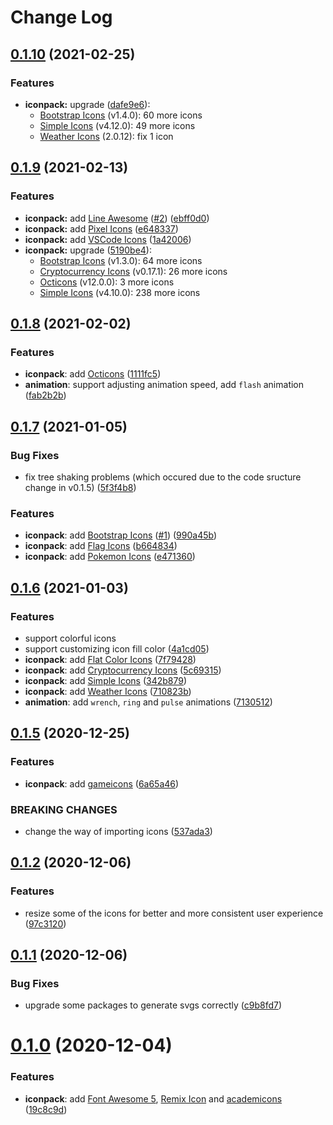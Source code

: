 # Change Log

## [0.1.10](https://github.com/Renovamen/oh-vue-icons/compare/v0.1.9...v0.1.10) (2021-02-25)

### Features

- **iconpack:** upgrade ([dafe9e6](https://github.com/Renovamen/oh-vue-icons/commit/dafe9e6dd21c81b9e204cce76324421e2ceff49c)):
  - [Bootstrap Icons](https://icons.getbootstrap.com/) (v1.4.0): 60 more icons
  - [Simple Icons](https://simpleicons.org/) (v4.12.0): 49 more icons
  - [Weather Icons](https://erikflowers.github.io/weather-icons/) (2.0.12): fix 1 icon


## [0.1.9](https://github.com/Renovamen/oh-vue-icons/compare/v0.1.8...v0.1.9) (2021-02-13)

### Features

- **iconpack:** add [Line Awesome](https://icons8.com/line-awesome) ([#2](https://github.com/Renovamen/oh-vue-icons/issues/2)) ([ebff0d0](https://github.com/Renovamen/oh-vue-icons/commit/ebff0d0cf4db8d778783709aba65fd86eef16fdd))
- **iconpack:** add [Pixel Icons](https://pixelarticons.com/) ([e648337](https://github.com/Renovamen/oh-vue-icons/commit/e6483375bf5a859e985e9d085fae64adc6483e71))
- **iconpack:** add [VSCode Icons](https://github.com/vscode-icons/vscode-icons) ([1a42006](https://github.com/Renovamen/oh-vue-icons/commit/1a42006dad7776a723e201ca078e19c2eabd053a))
- **iconpack:** upgrade ([5190be4](https://github.com/Renovamen/oh-vue-icons/commit/5190be40fc81ea9a315b8f62da3d9e2441d75d7e)):
  - [Bootstrap Icons](https://icons.getbootstrap.com/) (v1.3.0): 64 more icons
  - [Cryptocurrency Icons](https://github.com/spothq/cryptocurrency-icons) (v0.17.1): 26 more icons
  - [Octicons](https://primer.style/octicons/) (v12.0.0): 3 more icons
  - [Simple Icons](https://simpleicons.org/) (v4.10.0): 238 more icons


## [0.1.8](https://github.com/Renovamen/oh-vue-icons/compare/v0.1.7...v0.1.8) (2021-02-02)

### Features

- **iconpack**: add [Octicons](https://primer.style/octicons/) ([1111fc5](https://github.com/Renovamen/oh-vue-icons/commit/1111fc5c0a10966b51c49ae466214b50dbf6843f))
- **animation**: support adjusting animation speed, add `flash` animation ([fab2b2b](https://github.com/Renovamen/oh-vue-icons/commit/fab2b2b92e3da703770a88141aabc2fdc90fe5df))


## [0.1.7](https://github.com/Renovamen/oh-vue-icons/compare/v0.1.6...v0.1.7) (2021-01-05)

### Bug Fixes

- fix tree shaking problems (which occured due to the code sructure change in v0.1.5) ([5f3f4b8](https://github.com/Renovamen/oh-vue-icons/commit/5f3f4b8ca91974236db1a243c11c5029252f5f2a))

### Features

- **iconpack**: add [Bootstrap Icons](https://icons.getbootstrap.com/) ([#1](https://github.com/Renovamen/oh-vue-icons/issues/1)) ([990a45b](https://github.com/Renovamen/oh-vue-icons/commit/990a45b7eaf43b127e10bf12f49a64f65eeaa841))
- **iconpack**: add [Flag Icons](https://flagicons.lipis.dev/) ([b664834](https://github.com/Renovamen/oh-vue-icons/commit/b6648345077c6e712ba6a20e26b45546a5d6586a))
- **iconpack**: add [Pokemon Icons](https://theartificial.github.io/pokemon-icons/) ([e471360](https://github.com/Renovamen/oh-vue-icons/commit/e471360b6cd625729a7e651335fe107927fbf5ee))


## [0.1.6](https://github.com/Renovamen/oh-vue-icons/compare/v0.1.5...v0.1.6) (2021-01-03)

### Features

- support colorful icons
- support customizing icon fill color ([4a1cd05](https://github.com/Renovamen/oh-vue-icons/commit/4a1cd05dfc79d30e68acf250578e12e4bc4707ce))
- **iconpack**: add [Flat Color Icons](https://github.com/icons8/flat-color-icons) ([7f79428](https://github.com/Renovamen/oh-vue-icons/commit/7f79428b62bf563169f7441d0626d77fdcf55af9))
- **iconpack**: add [Cryptocurrency Icons](https://github.com/spothq/cryptocurrency-icons) ([5c69315](https://github.com/Renovamen/oh-vue-icons/commit/5c69315d52e222b298de124fb025db385af09971))
- **iconpack**: add [Simple Icons](https://simpleicons.org/) ([342b879](https://github.com/Renovamen/oh-vue-icons/commit/342b879b3a861c3a296489ccdfcc99393d69de43))
- **iconpack**: add [Weather Icons](https://erikflowers.github.io/weather-icons/) ([710823b](https://github.com/Renovamen/oh-vue-icons/commit/710823b71616a012e4b924dd502336e316902eda))
- **animation**: add `wrench`, `ring` and `pulse` animations ([7130512](https://github.com/Renovamen/oh-vue-icons/commit/7130512af3e89b042566dcc8ffbad7326ac812af))


## [0.1.5](https://github.com/Renovamen/oh-vue-icons/compare/v0.1.2...v0.1.5) (2020-12-25)

### Features

- **iconpack**: add [gameicons](https://game-icons.net/) ([6a65a46](https://github.com/Renovamen/oh-vue-icons/commit/6a65a4663149b5838166fbdf8a4aa4663cdb4928))

### BREAKING CHANGES

- change the way of importing icons ([537ada3](https://github.com/Renovamen/oh-vue-icons/commit/537ada37d4c9bd4cf0277f45e14f2306c0d6c300))


## [0.1.2](https://github.com/Renovamen/oh-vue-icons/compare/v0.1.1...v0.1.2) (2020-12-06)

### Features

- resize some of the icons for better and more consistent user experience ([97c3120](https://github.com/Renovamen/oh-vue-icons/commit/97c31200aeea28b0fe6a1b8fa72b9c3338a0aafa))


## [0.1.1](https://github.com/Renovamen/oh-vue-icons/compare/v0.1.0...v0.1.1) (2020-12-06)

### Bug Fixes

- upgrade some packages to generate svgs correctly ([c9b8fd7](https://github.com/Renovamen/oh-vue-icons/commit/c9b8fd76d0ad3acf477da00a0a5f273a9c9de3fe))


# [0.1.0](https://github.com/Renovamen/oh-vue-icons/compare/19c8c9d74ebf5a23c5dc34aace3b2807b06c9a9a...v0.1.0) (2020-12-04)

### Features

- **iconpack**: add [Font Awesome 5](https://fontawesome.com/), [Remix Icon](https://github.com/Remix-Design/RemixIcon) and [academicons](https://github.com/jpswalsh/academicons) ([19c8c9d](https://github.com/Renovamen/oh-vue-icons/commit/19c8c9d74ebf5a23c5dc34aace3b2807b06c9a9a))
